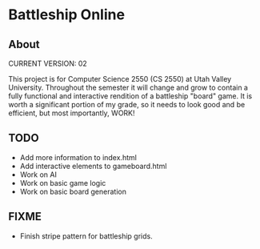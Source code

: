 # Battleship Online
<h2>About</h2>
<p>CURRENT VERSION: 02</p>
<p>This project is for Computer Science 2550 (CS 2550) at Utah Valley University.  Throughout the semester it will change and grow to contain a fully functional and interactive rendition of a battleship "board" game. It is worth a significant portion of my grade, so it needs to look good and be efficient, but most importantly, WORK!</p>
<h2>TODO</h2>
<ul>
    <li>Add more information to index.html</li>
    <li>Add interactive elements to gameboard.html</li>
    <li>Work on AI</li>
    <li>Work on basic game logic</li>
    <li>Work on basic board generation</li>
</ul>
<h2>FIXME</h2>
<ul>
  <li>Finish stripe pattern for battleship grids.
</ul>
